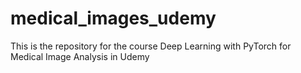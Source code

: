 # medical_images_udemy
This is the repository for the course Deep Learning with PyTorch for Medical Image Analysis in Udemy
